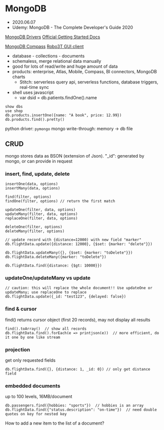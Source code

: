 # MongoDB
- 2020.06.07
- Udemy: MongoDB - The Complete Developer's Guide 2020

[MongoDB Drivers](https://docs.mongodb.com/ecosystem/drivers)
[Official Getting Started Docs](https://docs.mongodb.com/manual/tutorial/getting-started)

[MongoDB Compass](https://docs.mongodb.com/compass/master/install)
[Robo3T GUI client](https://robomongo.org/download)


- database - collections - documents
- schemaless, merge relational data manually
- good for lots of read/write and huge amount of data
- products: enterprise, Atlas, Mobile, Compass, BI connectors, MongoDB charts
    - Stitch: serverless query api, serverless functions, database triggers, real-time sync
- shell uses javascript
    - var dsid = db.patients.findOne().name

```shell script
show dbs
use shop
db.products.insertOne({name: "A book", price: 12.99})
db.products.find().pretty()
```

python driver: `pymongo`
mongo write-through: memory -> db file



## CRUD
mongo stores data as BSON (extension of Json).
"_id": generated by mongo, or can provide in request

### insert, find, update, delete
```shell script
insertOne(data, options)
insertMany(data, options)

find(filter, options)
findOne(filter, options) // return the first match

updateOne(filter, data, options)
updateMany(filter, data, options)
replaceOne(filter, data, options)

deleteOne(filter, options)
deleteMany(filter, options)

```

```shell script
// update record with {distance=12000) with new field "marker"
db.flightData.update({distance: 12000}, {$set: {marker: "delete"}})

db.flightData.updateMany({}, {$set: {marker: "toDelete"}})
db.flightData.deleteMany({marker: "toDelete"})

db.flightData.find({distance: {$gt: 10000}})
```

### updateOne/updateMany vs update
```shell script
// caution: this will replace the whole document!! Use updateOne or updateMany; use replaceOne to replace
db.flightData.update({_id: "test123", {delayed: false})
```

### find & cursor
find() returns cursor object (first 20 records), may not display all results
```shell script
find().toArray()  // show all records
db.flightData.find().forEach(e => printjson(e))  // more efficient, do it one by one like stream
```

### projection
 get only requested fields
```shell script
db.flightData.find({}, {distance: 1, _id: 0}) // only get distance field
```

### embedded documents
up to 100 levels, 16MB/document
```shell script
db.passengers.find({hobbies: "sports"})  // hobbies is an array
db.flightData.find({"status.description": "on-time"})  // need double quotes on key for nested key
```
How to add a new item to the list of a document?








